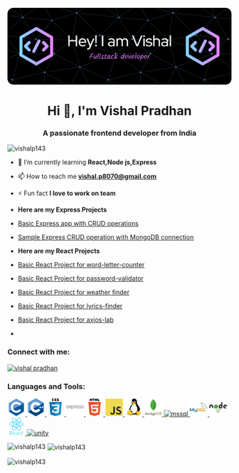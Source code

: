 <p align="center">
  <img src="https://github.com/vishalP143/vishalP143/blob/main/github-header-image.png" />
</p>

<h1 align="center">Hi 👋, I'm Vishal Pradhan</h1>
<h3 align="center">A passionate frontend developer from India</h3>
<p align="left"> <img src="https://komarev.com/ghpvc/?username=vishalp143&label=Profile%20views&color=0e75b6&style=flat" alt="vishalp143" /> </p>

- 🌱 I’m currently learning **React,Node js,Express**

- 📫 How to reach me **vishal.p8070@gmail.com**

- ⚡ Fun fact **I love to work on team**

-   **Here are my Express Projects**

- [Basic Express app with CRUD operations](https://github.com/vishalP143/project)
- [Sample Express CRUD operation with MongoDB connection](https://github.com/vishalP143/Basic-CRUD-app-with-Express-level-2-with-MongoDB)

-  **Here are my React Projects**
-  [Basic React Project for word-letter-counter](https://github.com/vishalP143/reactProjects1/tree/main/word-letter-counter)
-  [Basic React Project for password-validator](https://github.com/vishalP143/reactProjects1/tree/main/password-validator)
-  [Basic React Project for weather finder](https://github.com/vishalP143/reactProjects1/tree/main/weather)
-  [Basic React Project for lyrics-finder](https://github.com/vishalP143/reactProjects1/tree/main/lyrics-finder)
-  [Basic React Project for axios-lab](https://github.com/vishalP143/reactProjects1/tree/main/axios-lab)
-  
<h3 align="left">Connect with me:</h3>
<p align="left">
<a href="https://www.linkedin.com/in/vishal-pradhan-65901b327/" target="blank"><img align="center" src="https://raw.githubusercontent.com/rahuldkjain/github-profile-readme-generator/master/src/images/icons/Social/linked-in-alt.svg" alt="vishal pradhan" height="30" width="40" /></a>
</p>

<h3 align="left">Languages and Tools:</h3>
<p align="left"> <a href="https://www.cprogramming.com/" target="_blank" rel="noreferrer"> <img src="https://raw.githubusercontent.com/devicons/devicon/master/icons/c/c-original.svg" alt="c" width="40" height="40"/> </a> <a href="https://www.w3schools.com/cpp/" target="_blank" rel="noreferrer"> <img src="https://raw.githubusercontent.com/devicons/devicon/master/icons/cplusplus/cplusplus-original.svg" alt="cplusplus" width="40" height="40"/> </a> <a href="https://www.w3schools.com/css/" target="_blank" rel="noreferrer"> <img src="https://raw.githubusercontent.com/devicons/devicon/master/icons/css3/css3-original-wordmark.svg" alt="css3" width="40" height="40"/> </a> <a href="https://expressjs.com" target="_blank" rel="noreferrer"> <img src="https://raw.githubusercontent.com/devicons/devicon/master/icons/express/express-original-wordmark.svg" alt="express" width="40" height="40"/> </a> <a href="https://www.w3.org/html/" target="_blank" rel="noreferrer"> <img src="https://raw.githubusercontent.com/devicons/devicon/master/icons/html5/html5-original-wordmark.svg" alt="html5" width="40" height="40"/> </a> <a href="https://developer.mozilla.org/en-US/docs/Web/JavaScript" target="_blank" rel="noreferrer"> <img src="https://raw.githubusercontent.com/devicons/devicon/master/icons/javascript/javascript-original.svg" alt="javascript" width="40" height="40"/> </a> <a href="https://www.linux.org/" target="_blank" rel="noreferrer"> <img src="https://raw.githubusercontent.com/devicons/devicon/master/icons/linux/linux-original.svg" alt="linux" width="40" height="40"/> </a> <a href="https://www.mongodb.com/" target="_blank" rel="noreferrer"> <img src="https://raw.githubusercontent.com/devicons/devicon/master/icons/mongodb/mongodb-original-wordmark.svg" alt="mongodb" width="40" height="40"/> </a> <a href="https://www.microsoft.com/en-us/sql-server" target="_blank" rel="noreferrer"> <img src="https://www.svgrepo.com/show/303229/microsoft-sql-server-logo.svg" alt="mssql" width="40" height="40"/> </a> <a href="https://www.mysql.com/" target="_blank" rel="noreferrer"> <img src="https://raw.githubusercontent.com/devicons/devicon/master/icons/mysql/mysql-original-wordmark.svg" alt="mysql" width="40" height="40"/> </a> <a href="https://nodejs.org" target="_blank" rel="noreferrer"> <img src="https://raw.githubusercontent.com/devicons/devicon/master/icons/nodejs/nodejs-original-wordmark.svg" alt="nodejs" width="40" height="40"/> </a> <a href="https://reactjs.org/" target="_blank" rel="noreferrer"> <img src="https://raw.githubusercontent.com/devicons/devicon/master/icons/react/react-original-wordmark.svg" alt="react" width="40" height="40"/> </a> <a href="https://unity.com/" target="_blank" rel="noreferrer"> <img src="https://www.vectorlogo.zone/logos/unity3d/unity3d-icon.svg" alt="unity" width="40" height="40"/> </a> </p>

<p><img align="left" src="https://github-readme-stats.vercel.app/api/top-langs?username=vishalp143&show_icons=true&locale=en&layout=compact" alt="vishalp143" /></p>

<p>&nbsp;<img align="center" src="https://github-readme-stats.vercel.app/api?username=vishalp143&show_icons=true&locale=en" alt="vishalp143" /></p>

<p><img align="center" src="https://github-readme-streak-stats.herokuapp.com/?user=vishalp143&" alt="vishalp143" /></p>
